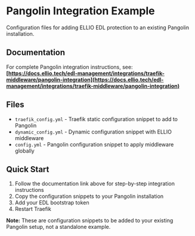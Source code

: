 # Pangolin Integration Example

Configuration files for adding ELLIO EDL protection to an existing Pangolin installation.

## Documentation

For complete Pangolin integration instructions, see:
**[https://docs.ellio.tech/edl-management/integrations/traefik-middleware/pangolin-integration](https://docs.ellio.tech/edl-management/integrations/traefik-middleware/pangolin-integration)**

## Files

- `traefik_config.yml` - Traefik static configuration snippet to add to Pangolin
- `dynamic_config.yml` - Dynamic configuration snippet with ELLIO middleware
- `config.yml` - Pangolin configuration snippet to apply middleware globally

## Quick Start

1. Follow the documentation link above for step-by-step integration instructions
2. Copy the configuration snippets to your Pangolin installation
3. Add your EDL bootstrap token
4. Restart Traefik

**Note:** These are configuration snippets to be added to your existing Pangolin setup, not a standalone example.
